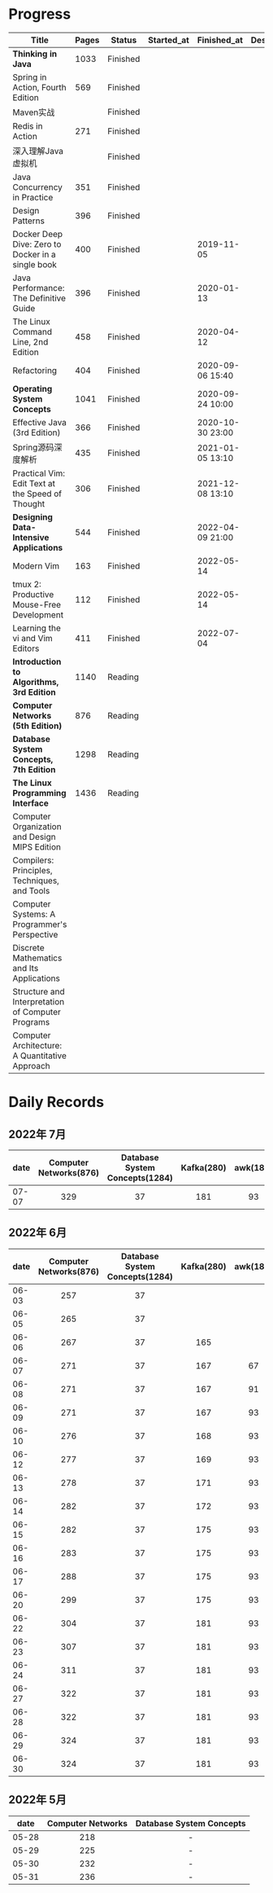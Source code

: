 # Progress

| Title                                             | Pages | Status   | Started_at | Finished_at      | Description |
| ------------------------------------------------- | ----- | ------   | ---------- | ---------        | ----------- |
| **Thinking in Java**                              | 1033  | Finished |            |                  |             |
| Spring in Action, Fourth Edition                  | 569   | Finished |            |                  |             |
| Maven实战                                         |       | Finished |            |                  |             |
| Redis in Action                                   | 271   | Finished |            |                  |             |
| 深入理解Java虚拟机                                |       | Finished |            |                  |             |
| Java Concurrency in Practice                      | 351   | Finished |            |                  |             |
| Design Patterns                                   | 396   | Finished |            |                  |             |
| Docker Deep Dive: Zero to Docker in a single book | 400   | Finished |            | 2019-11-05       |             |
| Java Performance: The Definitive Guide            | 396   | Finished |            | 2020-01-13       |             |
| The Linux Command Line, 2nd Edition               | 458   | Finished |            | 2020-04-12       |             |
| Refactoring                                       | 404   | Finished |            | 2020-09-06 15:40 |             |
| **Operating System Concepts**                     | 1041  | Finished |            | 2020-09-24 10:00 |             |
| Effective Java (3rd Edition)                      | 366   | Finished |            | 2020-10-30 23:00 |             |
| Spring源码深度解析                                | 435   | Finished |            | 2021-01-05 13:10 |             |
| Practical Vim: Edit Text at the Speed of Thought  | 306   | Finished |            | 2021-12-08 13:10 |             |
| **Designing Data-Intensive Applications**         | 544   | Finished |            | 2022-04-09 21:00 |             |
| Modern Vim                                        | 163   | Finished |            | 2022-05-14       |             |
| tmux 2: Productive Mouse-Free Development         | 112   | Finished |            | 2022-05-14       |             |
| Learning the vi and Vim Editors                   | 411   | Finished |            | 2022-07-04       |             |
| **Introduction to Algorithms, 3rd Edition**       | 1140  | Reading  |            |                  |             |
| **Computer Networks (5th Edition)**               | 876   | Reading  |            |                  |             |
| **Database System Concepts, 7th Edition**         | 1298  | Reading  |            |                  |             |
| **The Linux Programming Interface**               | 1436  | Reading  |            |                  |             |
| Computer Organization and Design MIPS Edition     |       |          |            |                  |             |
| Compilers: Principles, Techniques, and Tools      |       |          |            |                  |             |
| Computer Systems: A Programmer's Perspective      |       |          |            |                  |             |
| Discrete Mathematics and Its Applications         |       |          |            |                  |             |
| Structure and Interpretation of Computer Programs |       |          |            |                  |             |
| Computer Architecture: A Quantitative Approach    |       |          |            |                  |             |


# Daily Records

## 2022年 7月

| date  | Computer Networks(876) | Database System Concepts(1284) | Kafka(280) | awk(186) | ZooKeeper(214) | Linux(418) |
| ----  | :---------------:      | :----------------------:       | :---:      | :------: | :------------: | :--------: |
| 07-07 | 329                    | 37                             | 181        | 93       | 21             | 70         |


## 2022年 6月 

| date  | Computer Networks(876) | Database System Concepts(1284) | Kafka(280) | awk(186) | ZooKeeper(214) | Linux(418) | vim(411) |
| ----  | :---------------:      | :----------------------:       | :---:      | :------: | :------------: | :--------: | :------: |
| 06-03 | 257                    | 37                             |            |          |                |            |          |
| 06-05 | 265                    | 37                             |            |          |                |            |          |
| 06-06 | 267                    | 37                             | 165        |          |                |            |          |
| 06-07 | 271                    | 37                             | 167        | 67       |                |            |          |
| 06-08 | 271                    | 37                             | 167        | 91       |                |            |          |
| 06-09 | 271                    | 37                             | 167        | 93       |                |            |          |
| 06-10 | 276                    | 37                             | 168        | 93       |                |            |          |
| 06-12 | 277                    | 37                             | 169        | 93       |                |            |          |
| 06-13 | 278                    | 37                             | 171        | 93       | 3              |            |          |
| 06-14 | 282                    | 37                             | 172        | 93       |                |            |          |
| 06-15 | 282                    | 37                             | 175        | 93       | 6              |            |          |
| 06-16 | 283                    | 37                             | 175        | 93       | 6              |            |          |
| 06-17 | 288                    | 37                             | 175        | 93       | 6              |            |          |
| 06-20 | 299                    | 37                             | 175        | 93       | 6              |            |          |
| 06-22 | 304                    | 37                             | 181        | 93       | 11             |            |          |
| 06-23 | 307                    | 37                             | 181        | 93       | 18             | 17         |          |
| 06-24 | 311                    | 37                             | 181        | 93       | 21             | 21         |          |
| 06-27 | 322                    | 37                             | 181        | 93       | 21             | 32         | 132      |
| 06-28 | 322                    | 37                             | 181        | 93       | 21             | 37         | 161      |
| 06-29 | 324                    | 37                             | 181        | 93       | 21             | 47         | 213      |
| 06-30 | 324                    | 37                             | 181        | 93       | 21             | 48         | 231      |


## 2022年 5月

| date  | Computer Networks | Database System Concepts |
| ----  | :---------------: | :----------------------: |
| 05-28 | 218               | -                        |
| 05-29 | 225               | -                        |
| 05-30 | 232               | -                        |
| 05-31 | 236               | -                        |


